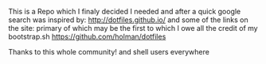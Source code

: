 This is a Repo which I finaly decided I needed and after a quick google search was inspired by:
http://dotfiles.github.io/
and some of the links on the site:
primary of which may be the first to which I owe all the credit of my bootstrap.sh
https://github.com/holman/dotfiles

Thanks to this whole community! and shell users everywhere
